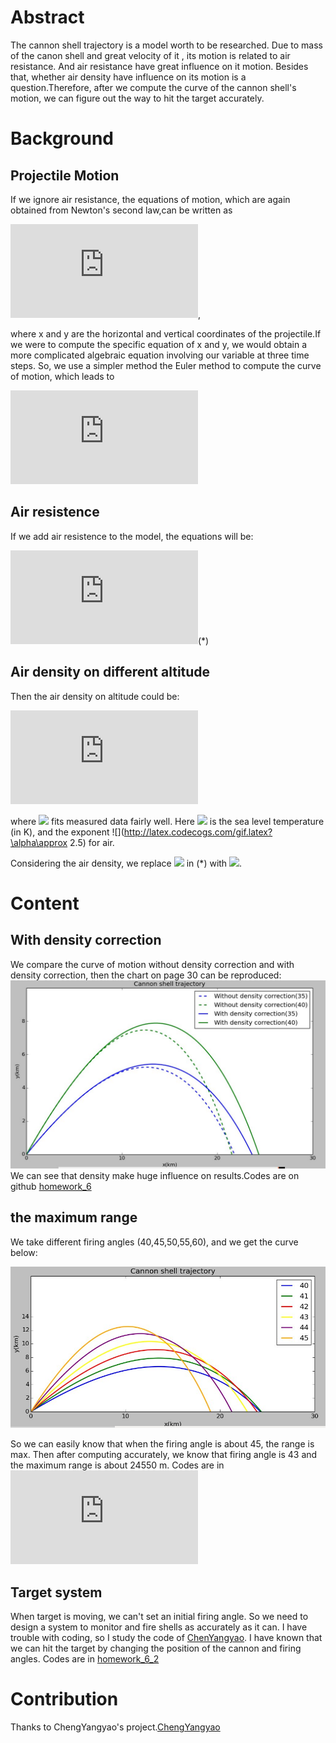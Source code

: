 # Abstract
The cannon shell trajectory is a model worth to be researched. Due to mass of the canon shell and great velocity of it , its motion is related to air resistance. And air resistance have great influence on it motion. Besides that, whether air density have influence on its motion is a question.Therefore, after we compute the curve of the cannon shell's motion, we can figure out the way to hit the target accurately.
# Background
## Projectile Motion
If we ignore air resistance, the equations of motion, which are again obtained from Newton's second law,can be written as

![](http://latex.codecogs.com/gif.latex?%5Cbegin%7Bcases%7D%20%26%20%5C%20%7B%5Cfrac%7B%5Cmathrm%7Bd%7D%5E%7B2%7Dx%7D%7B%5Cmathrm%7Bd%7D%20t%5E%7B2%7D%7D%7D%3D0%20%5C%5C%20%26%20%5C%20%7B%5Cfrac%7B%5Cmathrm%7Bd%7D%5E%7B2%7Dy%7D%7B%5Cmathrm%7Bd%7D%20t%5E%7B2%7D%7D%7D%3D-g%20%5Cend%7Bcases%7D),

where x and y are the horizontal and vertical coordinates of the projectile.If we were to compute the specific equation of x and y, we would obtain a more complicated algebraic equation involving our variable at three time steps. So, we use a simpler method the Euler method to compute the curve of motion, which leads to

![](http://latex.codecogs.com/gif.latex?%5Cbegin%7Bcases%7D%20%26%20%5C%20x_%7Bi&plus;1%7D%3Dx_%7Bi%7D&plus;v_%7Bx%2Ci%7D%5CDelta%20t%20%5C%5C%20%26%20%5C%20v_%7Bx%2Ci&plus;1%7D%3Dv_%7Bx%2Ci%7D%20%5C%5C%20%26%20%5C%20y_%7Bi&plus;1%7D%3Dy_%7Bi%7D&plus;v_%7By%2Ci%7D%5CDelta%20t%20%5C%5C%20%26%20%5C%20v_%7By%2Ci&plus;1%7D%3Dv_%7By%2Ci%7D-g%5CDelta%20t%20%5Cend%7Bcases%7D)

## Air resistence
If we add air resistence to the model, the equations will be:

![](http://latex.codecogs.com/gif.latex?%5Cbegin%7Bcases%7D%20%26%20%5C%20x_%7Bi&plus;1%7D%3Dx_%7Bi%7D&plus;v_%7Bx%2Ci%7D%5CDelta%20t%20%5C%5C%20%26%20%5C%20v_%7Bx%2Ci&plus;1%7D%3Dv_%7Bx%2Ci%7D-%5Cfrac%7BB_%7B2%7Dvv_%7Bx%2Ci%7D%7D%7Bm%7D%5CDelta%20t%20%5C%5C%20%26%20%5C%20y_%7Bi&plus;1%7D%3Dy_%7Bi%7D&plus;v_%7By%2Ci%7D%5CDelta%20t%20%5C%5C%20%26%20%5C%20v_%7By%2Ci&plus;1%7D%3Dv_%7By%2Ci%7D-g%5CDelta%20t-%5Cfrac%7BB_%7B2%7Dvv_%7By%2Ci%7D%7D%7Bm%7D%5CDelta%20t%20%5Cend%7Bcases%7D)(*)

## Air density on different altitude
Then the air density on altitude could be:

![](http://latex.codecogs.com/gif.latex?%5Crho%20%3D%5Crho_%7B0%7D%281-%5Cfrac%7Bay%7D%7BT_%7B0%7D%7D%29%5E%7B%5Calpha%20%7D)

where ![](http://latex.codecogs.com/gif.latex?a\approx6.5*10^{-3}K/m) fits measured data fairly well. Here ![](http://latex.codecogs.com/gif.latex?a\T_{0}) is the sea level temperature (in K), and the exponent ![](http://latex.codecogs.com/gif.latex?\alpha\approx 2.5) for air.

Considering the air density, we replace ![](http://latex.codecogs.com/gif.latex?B_{2}) in (*) with ![](http://latex.codecogs.com/gif.latex?B_{2}\rho/\rho_{0}).
# Content
## With density correction
We compare the curve of motion without density correction and with density correction, then the chart on page 30 can be reproduced:
![](https://github.com/Nucleus2014/computationalphysics_N2014301020131/blob/master/homework_6.jpg)
We can see that density make huge influence on results.Codes are on github
[homework_6](https://github.com/Nucleus2014/computationalphysics_N2014301020131/blob/master/homework_6.py)
## the maximum range
We take different firing angles (40,45,50,55,60), and we get the curve below:

![](https://github.com/Nucleus2014/computationalphysics_N2014301020131/blob/master/homework_6_1.jpg)

So we can easily know that when the firing angle is about 45, the range is max. Then after computing accurately, we know that firing angle is 43 and the maximum range is about 24550 m.
Codes are in ![homework_6_1](https://github.com/Nucleus2014/computationalphysics_N2014301020131/blob/master/homework_6_1.py)
## Target system
When target is moving, we can't set an initial firing angle. So we need to design a system to monitor and fire shells as accurately as it can.
I have trouble with coding, so I study the code of  [ChenYangyao](https://github.com/ChenYangyao/computationalphysics_N2013301020169/blob/master/chapter2_201604_11/ch2_projectile_target_20160403.py).
I have known that we can hit the target by changing the position of the cannon and firing angles.
Codes are in [homework_6_2](https://github.com/Nucleus2014/computationalphysics_N2014301020131/blob/master/homework_6_2.py)
# Contribution
Thanks to ChengYangyao's project.[ChengYangyao](https://github.com/ChenYangyao/computationalphysics_N2013301020169)

